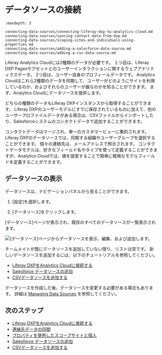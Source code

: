 # データソースの接続

```{toctree}
:maxdepth: 3

connecting-data-sources/connecting-liferay-dxp-to-analytics-cloud.md
connecting-data-sources/syncing-contact-data-from-dxp.md
connecting-data-sources/scoping-sites-and-individuals-using-properties.md
connecting-data-sources/adding-a-salesforce-data-source.md
connecting-data-sources/adding-a-csv-data-source.md
```

Liferay Analytics Cloudには2種類のデータが必要です。 １つ目は、Liferay DXP Pagesやアセットとのユーザーインタラクションに関するウェブアナリティクスデータ。 2つ目は、ユーザー自身のプロフィールデータです。 Analytics Cloudはこれら2種類のデータを同期して、ユーザーがどのようにサイトを利用しているのか、およびそれらのユーザーが誰なのかを知ることができます。 まず、Analytics Cloudにデータソースを提供します。

どちらの種類のデータもLiferay DXPインスタンスから取得することができます。 Liferay DXPのユーザーモデルにすでに保存されているものに加えて、他のユーザープロファイルデータがある場合は、CSVファイルからインポートしたり、Salesforceシステムのコンタクトデータで追加することができます。

コンタクトデータはマージされ、単一のカスタマービューに集約されます。 Liferay DXPのデータソースでは、同期する組織やユーザーグループを選択することができます。 個々の連絡先は、メールアドレスで照合されます。 コンタクトデータモデルは、好きなフィールド名やタイプを使って定義することができますが、Analytics Cloudでは、値を提案することで簡単に軽微なモデルフィールドを定義することができます。

<a name="viewing-your-data-sources" />

## データソースの表示

データソースは、ナビゲーションパネルから見ることができます。

1. [設定]を選択します。

1. [データソース]をクリックします。

[データソース]ページが表示され、既存のすべてのデータソースが一覧表示されます。

![ [データソース]ページからデータソースを表示、編集、および追加します。](./connecting-data-sources/images/01.png)

チームメイトが既にデータソースを追加していない限り、リストは空です。 新しいデータソースを追加するには、以下のチュートリアルを参照してください。

- [Liferay DXPをAnalytics Cloudに接続する](./connecting-data-sources/connecting-liferay-dxp-to-analytics-cloud.md)
- [Salesforce データソースの追加](./connecting-data-sources/adding-a-salesforce-data-source.md)
- [CSVデータソースを追加する](./connecting-data-sources/adding-a-csv-data-source.md)

データソースを作成した後、データソースを変更する必要がある場合もあります。 詳細は [Managing Data Sources](./workspace-data/managing-data-sources.md) を参照してください。

<a name="next-steps" />

## 次のステップ

- [Liferay DXPをAnalytics Cloudに接続する](./connecting-data-sources/connecting-liferay-dxp-to-analytics-cloud.md)
- [連絡先データの同期](./connecting-data-sources/syncing-contact-data-from-dxp.md)
- [プロパティを使用したスコープサイトと個人](./connecting-data-sources/scoping-sites-and-individuals-using-properties.md)
- [Salesforce データソースの追加](./connecting-data-sources/adding-a-salesforce-data-source.md)
- [CSVデータソースを追加する](./connecting-data-sources/adding-a-csv-data-source.md)